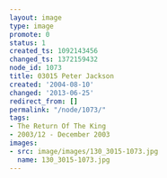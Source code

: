 ```yaml
---
layout: image
type: image
promote: 0
status: 1
created_ts: 1092143456
changed_ts: 1372159432
node_id: 1073
title: 03015 Peter Jackson
created: '2004-08-10'
changed: '2013-06-25'
redirect_from: []
permalink: "/node/1073/"
tags:
- The Return Of The King
- 2003/12 - December 2003
images:
- src: image/images/130_3015-1073.jpg
  name: 130_3015-1073.jpg
---
```


